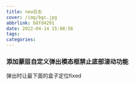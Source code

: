 ```yaml
---
title: new日志
cover: /img/bgc.jpg
abbrlink: b8fd4291
date: 2022-04-14 15:08:56
tags:
categories:
---
```

### 添加蒙层自定义弹出模态框禁止底部滚动功能
弹出时让最下面的盒子定位fixed



